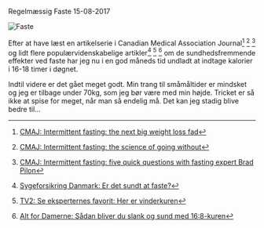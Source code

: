 Regelm&aelig;ssig Faste
15-08-2017


![Faste](https://log.logiskhave.dk/static/20170815_faste.png)

Efter at have læst en artikelserie i Canadian Medical Association Journal[^1] [^2] [^3] og lidt flere populærvidenskabelige artikler[^4] [^5] [^6] om de sundhedsfremmende effekter ved faste har jeg nu i en god måneds tid undladt at indtage kalorier i 16-18 timer i døgnet.

Indtil videre er det gået meget godt. Min trang til småmåltider er mindsket og jeg er tilbage under 70kg, som jeg bør være med min højde. Tricket er så ikke at spise for meget, når man så endelig må. Det kan jeg stadig blive bedre til...


[^1]: [CMAJ: Intermittent fasting: the next big weight loss fad](http://www.cmaj.ca/content/185/8/E321.full)
[^2]: [CMAJ: Intermittent fasting: the science of going without](http://www.cmaj.ca/content/185/9/E363.full)
[^3]: [CMAJ: Intermittent fasting: five quick questions with fasting expert Brad Pilon](http://www.cmaj.ca/content/185/9/E362.full)
[^4]: [Sygeforsikring Danmark: Er det sundt at faste?](https://www.sygeforsikring.dk/er-det-sundt-faste)
[^5]: [TV2: Se eksperternes favorit: Her er vinderkuren](http://livsstil.tv2.dk/2014-02-11-se-eksperternes-favorit-her-er-vinderkuren)
[^6]: [Alt for Damerne: Sådan bliver du slank og sund med 16:8-kuren](http://www.alt.dk/sundhed/slank-og-stark-med-168-kuren)
